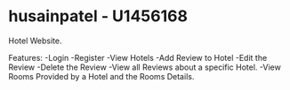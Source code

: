 # husainpatel - U1456168
Hotel Website.

Features:
-Login
-Register
-View Hotels
-Add Review to Hotel
-Edit the  Review
-Delete the Review
-View all Reviews about a specific Hotel.
-View Rooms Provided by a Hotel and the Rooms Details.
